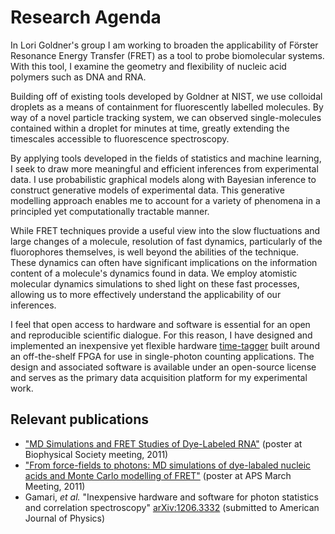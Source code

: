 # Research Agenda

In Lori Goldner's group I am working to broaden the applicability of
Förster Resonance Energy Transfer (FRET) as a tool to probe biomolecular
systems. With this tool, I examine the geometry and flexibility of
nucleic acid polymers such as DNA and RNA.

Building off of existing tools developed by Goldner at NIST, we
use colloidal droplets as a means of containment for fluorescently
labelled molecules. By way of a novel particle tracking system, we can
observed single-molecules contained within a droplet for minutes at
time, greatly extending the timescales accessible to fluorescence
spectroscopy.

By applying tools developed in the fields of statistics and machine
learning, I seek to draw more meaningful and efficient inferences from
experimental data. I use probabilistic graphical models along with
Bayesian inference to construct generative models of experimental
data. This generative modelling approach enables me to account for a
variety of phenomena in a principled yet computationally tractable
manner.

While FRET techniques provide a useful view into the slow fluctuations
and large changes of a molecule, resolution of fast dynamics,
particularly of the fluorophores themselves, is well beyond the
abilities of the technique. These dynamics can often have
significant implications on the information content of a
molecule's dynamics found in data. We employ atomistic molecular
dynamics simulations to shed light on these fast processes, allowing
us to more effectively understand the applicability of our inferences.

I feel that open access to hardware and software is essential for an
open and reproducible scientific dialogue. For this reason, I have
designed and implemented an inexpensive yet flexible hardware
[time-tagger](http://goldnerlab.physics.umass.edu/wiki/FpgaTimeTagger)
built around an off-the-shelf FPGA for use in single-photon counting
applications. The design and associated software is available under an
open-source license and serves as the primary data acquisition
platform for my experimental work.

## Relevant publications
  * ["MD Simulations and FRET Studies of Dye-Labeled RNA"](http://goldnerlab.physics.umass.edu/~peker/2011%20biophys%20Milas%20Poster.pdf)
    (poster at Biophysical Society meeting, 2011)
  * ["From force-fields to photons: MD simulations of dye-labaled nucleic acids and Monte Carlo modelling of FRET"](http://meetings.aps.org/Meeting/NEF11/Event/158326)
    (poster at APS March Meeting, 2011)
  * Gamari, *et al.* "Inexpensive hardware and software for photon
    statistics and correlation spectroscopy"
    [arXiv:1206.3332](http://arxiv.org/abs/1206.3332) (submitted to
    American Journal of Physics)


